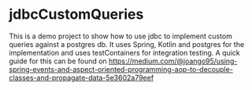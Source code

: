 # jdbcCustomQueries

This is a demo project to show how to use jdbc to implement custom queries against a postgres db. 
It uses Spring, Kotlin and postgres for the implementation and uses testContainers for integration testing.
A quick guide for this can be found on https://medium.com/@joango95/using-spring-events-and-aspect-oriented-programming-aop-to-decouple-classes-and-propagate-data-5e3602a79eef
